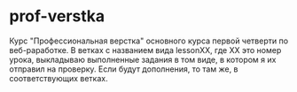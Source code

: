 # prof-verstka
Курc "Профессиональная верстка" основного курса первой четверти по веб-раработке.
В ветках с названием вида lessonXX, где ХХ это номер урока, выкладываю выполненные задания в том виде, в котором я их отправил на проверку. Если будут дополнения, то там же, в соответствующих ветках.
